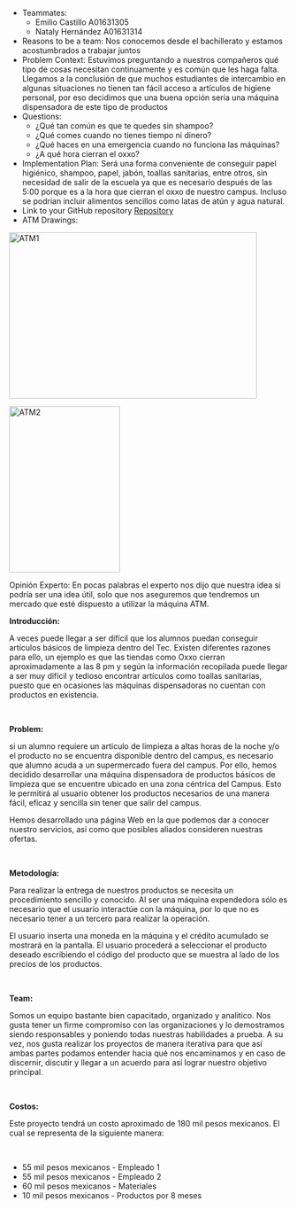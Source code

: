 <ul>
<li>Teammates:
<ul>
<li>Emilio Castillo A01631305</li>
<li>Nataly Hern&aacute;ndez A01631314</li>
</ul>
</li>
<li>Reasons to be a team: Nos conocemos desde el bachillerato y estamos acostumbrados a trabajar juntos</li>
<li>Problem Context: Estuvimos preguntando a nuestros compa&ntilde;eros qu&eacute; tipo de cosas necesitan continuamente y es com&uacute;n que les haga falta. Llegamos a la conclusi&oacute;n de que muchos estudiantes de intercambio en algunas situaciones no tienen tan f&aacute;cil acceso a art&iacute;culos de higiene personal, por eso decidimos que una buena opci&oacute;n ser&iacute;a una m&aacute;quina dispensadora de este tipo de productos</li>
<li>Questions:
<ul>
<li>&iquest;Qu&eacute; tan com&uacute;n es que te quedes sin shampoo?</li>
<li>&iquest;Qu&eacute; comes cuando no tienes tiempo ni dinero?</li>
<li>&iquest;Qu&eacute; haces en una emergencia cuando no funciona las m&aacute;quinas?</li>
<li>&iquest;A qu&eacute; hora cierran el oxxo?</li>
</ul>
</li>
<li>Implementation Plan: Ser&aacute; una forma conveniente de conseguir papel higi&eacute;nico, shampoo, papel, jab&oacute;n, toallas sanitarias, entre otros, sin necesidad de salir de la escuela ya que es necesario despu&eacute;s de las 5:00 porque es a la hora que cierran el oxxo de nuestro campus. Incluso se podr&iacute;an incluir alimentos sencillos como latas de at&uacute;n y agua natural.</li>
<li>Link to your GitHub repository <a href="https://github.com/nataly-8h/ATM">Repository</a></li>
<li>ATM Drawings:</li>
</ul>
<p><img src="https://serving.photos.photobox.com/6288385076a7d7202f334869bae1e20d7972b4d147b500b0689fa5b8b7d2f141c2e87968.jpg" alt="ATM1" width="448" height="300" /></p>
<p><img src="https://serving.photos.photobox.com/04542666b60483b6a01862aa510b9e405d67945d7002f93e3f14736853f9eb22cc1d464e.jpg" alt="ATM2" width="200" height="300" /></p>
<p>Opini&oacute;n Experto: En pocas palabras el experto nos dijo que nuestra idea si podr&iacute;a ser una idea &uacute;til, solo que nos aseguremos que tendremos un mercado que est&eacute; dispuesto a utilizar la m&aacute;quina ATM.</p>
<p><strong>Introducci&oacute;n:&nbsp;</strong></p>
<p><span style="font-weight: 400;">A veces puede llegar a ser dif&iacute;cil que los alumnos puedan conseguir art&iacute;culos b&aacute;sicos de limpieza dentro del Tec. Existen diferentes razones para ello, un ejemplo es que las tiendas como Oxxo cierran aproximadamente a las 8 pm y seg&uacute;n la informaci&oacute;n recopilada puede llegar a ser muy dif&iacute;cil y tedioso encontrar art&iacute;culos como toallas sanitarias, puesto que en ocasiones las m&aacute;quinas dispensadoras no cuentan con productos en existencia.</span></p>
<p>&nbsp;</p>
<p><strong>Problem:</strong></p>
<p><span style="font-weight: 400;">si un alumno requiere un articulo de limpieza a altas horas de la noche y/o el producto no se encuentra disponible dentro del campus, es necesario que alumno acuda a un supermercado fuera del campus. Por ello, hemos decidido desarrollar una m&aacute;quina dispensadora de productos b&aacute;sicos de limpieza que se encuentre ubicado en una zona c&eacute;ntrica del Campus. Esto le permitir&aacute; al usuario obtener los productos necesarios de una manera f&aacute;cil, eficaz y sencilla sin tener que salir del campus.&nbsp;</span></p>
<p><span style="font-weight: 400;">Hemos desarrollado una p&aacute;gina Web en la que podemos dar a conocer nuestro servicios, as&iacute; como que posibles aliados consideren nuestras ofertas.&nbsp;</span></p>
<p>&nbsp;</p>
<p><strong>Metodolog&iacute;a:&nbsp;</strong></p>
<p><span style="font-weight: 400;">Para realizar la entrega de nuestros productos se necesita un procedimiento sencillo y conocido. Al ser una m&aacute;quina expendedora s&oacute;lo es necesario que el usuario interact&uacute;e con la m&aacute;quina, por lo que no es necesario tener a un tercero para realizar la operaci&oacute;n.&nbsp;</span></p>
<p><span style="font-weight: 400;">El usuario inserta una moneda en la m&aacute;quina y el cr&eacute;dito acumulado se mostrar&aacute; en la pantalla. El usuario proceder&aacute; a seleccionar el producto deseado escribiendo el c&oacute;digo del producto que se muestra al lado de los precios de los productos.&nbsp;</span></p>
<p>&nbsp;</p>
<p><strong>Team:&nbsp;</strong></p>
<p><span style="font-weight: 400;">Somos un equipo bastante bien capacitado, organizado y analitico. Nos gusta tener un firme compromiso con las organizaciones y lo demostramos siendo responsables y poniendo todas nuestras habilidades a prueba. A su vez, nos gusta realizar los proyectos de manera iterativa para que as&iacute; ambas partes podamos entender hacia qu&eacute; nos encaminamos y en caso de discernir, discutir y llegar a un acuerdo para as&iacute; lograr nuestro objetivo principal.&nbsp;</span></p>
<p>&nbsp;</p>
<p><strong>Costos:&nbsp;</strong></p>
<p><span style="font-weight: 400;">Este proyecto tendr&aacute; un costo aproximado de 180 mil pesos mexicanos. El cual se representa de la siguiente manera:</span></p>
<p>&nbsp;</p>
<ul>
<li style="font-weight: 400;"><span style="font-weight: 400;">55 mil pesos mexicanos - Empleado 1</span></li>
<li style="font-weight: 400;"><span style="font-weight: 400;">55 mil pesos mexicanos - Empleado 2</span></li>
<li style="font-weight: 400;"><span style="font-weight: 400;">60 mil pesos mexicanos - Materiales&nbsp;</span></li>
<li style="font-weight: 400;"><span style="font-weight: 400;">10 mil pesos mexicanos - Productos por 8 meses</span></li>
</ul>
